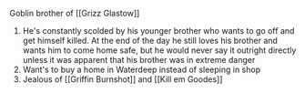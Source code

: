 Goblin brother of [[Grizz Glastow]]

1. He's constantly scolded by his younger brother who wants to go off and get himself killed. At the end of the day he still loves his brother and wants him to come home safe, but he would never say it outright directly unless it was apparent that his brother was in extreme danger
2. Want's to buy a home in Waterdeep instead of sleeping in shop
3. Jealous of [[Griffin Burnshot]] and [[Kill em Goodes]]